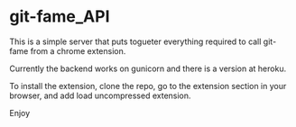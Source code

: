 # git-fame_API
This is a simple server that puts togueter everything required to call git-fame from a chrome extension.

Currently the backend works on gunicorn and there is a version at heroku. 

To install the extension, clone the repo, go to the extension section in your browser, and add load uncompressed extension. 

Enjoy
